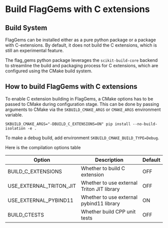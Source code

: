 # Build FlagGems with C extensions

## Build System
FlagGems can be installed either as a pure python package or a package with C-extensions. By default, it does not build the C extensions, which is still an experimental feature.

The flag_gems python package leverages the `scikit-build-core` backend to streamline the build and packaging process for C extensions, which are configured using the CMake build system.

## How to build FlagGems with C extensions

To enable C extension building in FlagGems, a CMake options has to be passed to CMake during configuration stage. This can be done by passing arguments to CMake via the `SKBUILD_CMAKE_ARGS` or `CMAKE_ARGS` environment variable.

`SKBUILD_CMAKE_ARGS="-DBUILD_C_EXTENSIONS=ON" pip install --no-build-isolation -e .`

To make a debug build, add environment `SKBUILD_CMAKE_BUILD_TYPE=Debug`.

Here is the compilation options table

| Option                  | Description                                 | Default |
|-------------------------|---------------------------------------------|---------|
| BUILD_C_EXTENSIONS      | Whether to build C extension                | OFF     |
| USE_EXTERNAL_TRITON_JIT | Whether to use external Triton JIT library  | OFF     |
| USE_EXTERNAL_PYBIND11   | Whether to use external pybind11 library    | ON      |
| BUILD_CTESTS            | Whether build CPP unit tests                | OFF     |
